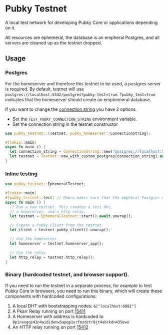 # Pubky Testnet

A local test network for developing Pubky Core or applications depending on it.

All resources are ephemeral, the database is an empheral Postgres, and all servers are cleaned up as the testnet dropped.

## Usage

### Postgres

For the homeserver and therefore this testnet to be used, a postgres server is required. 
By default, testnet will use `postgres://localhost:5432/postgres?pubky-test=true`.
`?pubky_test=true` indicates that the homeserver should create an emphemeral database.

If you want to change the [connection string](https://www.postgresql.org/docs/current/libpq-connect.html#LIBPQ-CONNSTRING-URIS) you have 2 options.

- Set the `TEST_PUBKY_CONNECTION_STRING` environment variable.
- Set the connection string in the testnet constructor.

```rust
use pubky_testnet::{Testnet, pubky_homeserver::ConnectionString};

#[tokio::main]
async fn main () {
  let connection_string = ConnectionString::new("postgres://localhost:5432/my_db").unwrap();
  let testnet = Testnet::new_with_custom_postgres(connection_string).await.unwrap();
}
```

### Inline testing

```rust
use pubky_testnet::EphemeralTestnet;

#[tokio::main]
#[pubky_testnet::test] // Makro makes sure that the empheral Postgres databases are cleaned up.
async fn main () {
  // Run a new testnet. This creates a test dht,
  // a homeserver, and a http relay.
  let testnet = EphemeralTestnet::start().await.unwrap();

  // Create a Pubky Client from the testnet.
  let client = testnet.pubky_client().unwrap();

  // Use the homeserver
  let homeserver = testnet.homeserver_app();

  // Use the relay
  let http_relay = testnet.http_relay();
}
```

### Binary (hardcoded testnet, and browser support).

If you need to run the testnet in a separate process, for example to test Pubky Core in browsers, you need to run this binary, which will create these components with hardcoded configurations:

1. A local DHT with bootstrapping nodes: `&["localhost:6881"]`
2. A Pkarr Relay running on port [15411](pubky_common::constants::testnet_ports::PKARR_RELAY)
3. A Homeserver with address is hardcoded to `8pinxxgqs41n4aididenw5apqp1urfmzdztr8jt4abrkdn435ewo`
4. An HTTP relay running on port [15412](pubky_common::constants::testnet_ports::HTTP_RELAY)
